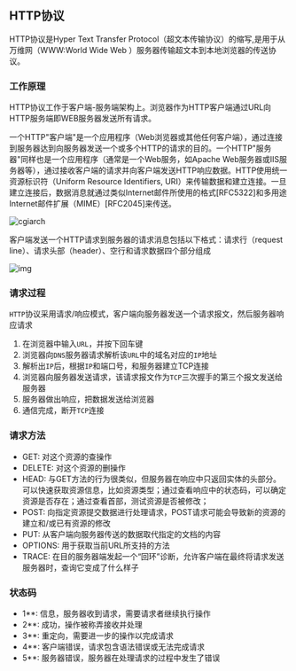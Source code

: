## HTTP协议

HTTP协议是Hyper Text Transfer Protocol（超文本传输协议）的缩写,是用于从万维网（WWW:World Wide Web ）服务器传输超文本到本地浏览器的传送协议。

### 工作原理

HTTP协议工作于客户端-服务端架构上。浏览器作为HTTP客户端通过URL向HTTP服务端即WEB服务器发送所有请求。

一个HTTP"客户端"是一个应用程序（Web浏览器或其他任何客户端），通过连接到服务器达到向服务器发送一个或多个HTTP的请求的目的。一个HTTP"服务器"同样也是一个应用程序（通常是一个Web服务，如Apache Web服务器或IIS服务器等），通过接收客户端的请求并向客户端发送HTTP响应数据。HTTP使用统一资源标识符（Uniform Resource Identifiers, URI）来传输数据和建立连接。一旦建立连接后，数据消息就通过类似Internet邮件所使用的格式[RFC5322]和多用途Internet邮件扩展（MIME）[RFC2045]来传送。

![cgiarch](https://i.loli.net/2021/08/11/NQmHXqaBkxzpWPl.gif)

客户端发送一个HTTP请求到服务器的请求消息包括以下格式：请求行（request line）、请求头部（header）、空行和请求数据四个部分组成

![img](https://i.loli.net/2021/08/11/jIVvb4JLdrqxEp9.png)

### 请求过程

`HTTP`协议采用请求/响应模式，客户端向服务器发送一个请求报文，然后服务器响应请求

1. 在浏览器中输入`URL`，并按下回车键
2. 浏览器向`DNS`服务器请求解析该`URL`中的域名对应的`IP`地址
3. 解析出`IP`后，根据`IP`和端口号，和服务器建立TCP连接
4. 浏览器向服务器发送请求，该请求报文作为`TCP`三次握手的第三个报文发送给服务器
5. 服务器做出响应，把数据发送给浏览器
6. 通信完成，断开`TCP`连接

### 请求方法

- GET: 对这个资源的查操作
- DELETE: 对这个资源的删操作
- HEAD:  与GET方法的行为很类似，但服务器在响应中只返回实体的头部分。可以快速获取资源信息，比如资源类型；通过查看响应中的状态码，可以确定资源是否存在；通过查看首部，测试资源是否被修改；
- POST: 向指定资源提交数据进行处理请求，POST请求可能会导致新的资源的建立和/或已有资源的修改
- PUT: 从客户端向服务器传送的数据取代指定的文档的内容
- OPTIONS: 用于获取当前URL所支持的方法
- TRACE: 在目的服务器端发起一个“回环”诊断，允许客户端在最终将请求发送服务器时，查询它变成了什么样子

### 状态码

- 1**: 信息，服务器收到请求，需要请求者继续执行操作
- 2**: 成功，操作被称弄接收并处理
- 3**: 重定向，需要进一步的操作以完成请求
- 4**: 客户端错误，请求包含语法错误或无法完成请求
- 5**: 服务器错误，服务器在处理请求的过程中发生了错误